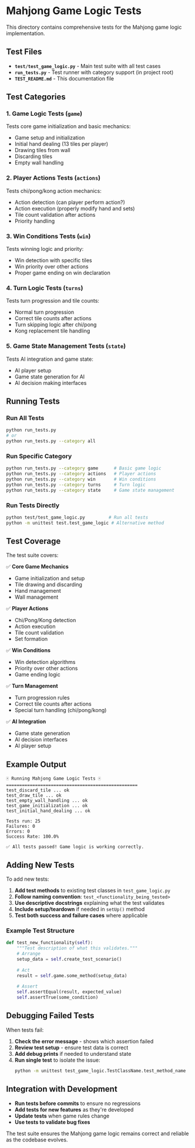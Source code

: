 # Mahjong Game Logic Tests

This directory contains comprehensive tests for the Mahjong game logic implementation.

## Test Files

- **`test/test_game_logic.py`** - Main test suite with all test cases
- **`run_tests.py`** - Test runner with category support (in project root)
- **`TEST_README.md`** - This documentation file

## Test Categories

### 1. Game Logic Tests (`game`)
Tests core game initialization and basic mechanics:
- Game setup and initialization
- Initial hand dealing (13 tiles per player)
- Drawing tiles from wall
- Discarding tiles
- Empty wall handling

### 2. Player Actions Tests (`actions`) 
Tests chi/pong/kong action mechanics:
- Action detection (can player perform action?)
- Action execution (properly modify hand and sets)
- Tile count validation after actions
- Priority handling

### 3. Win Conditions Tests (`win`)
Tests winning logic and priority:
- Win detection with specific tiles
- Win priority over other actions
- Proper game ending on win declaration

### 4. Turn Logic Tests (`turns`)
Tests turn progression and tile counts:
- Normal turn progression
- Correct tile counts after actions
- Turn skipping logic after chi/pong
- Kong replacement tile handling

### 5. Game State Management Tests (`state`)
Tests AI integration and game state:
- AI player setup
- Game state generation for AI
- AI decision making interfaces

## Running Tests

### Run All Tests
```bash
python run_tests.py
# or
python run_tests.py --category all
```

### Run Specific Category
```bash
python run_tests.py --category game      # Basic game logic
python run_tests.py --category actions   # Player actions
python run_tests.py --category win       # Win conditions
python run_tests.py --category turns     # Turn logic
python run_tests.py --category state     # Game state management
```

### Run Tests Directly
```bash
python test/test_game_logic.py         # Run all tests
python -m unittest test.test_game_logic # Alternative method
```

## Test Coverage

The test suite covers:

✅ **Core Game Mechanics**
- Game initialization and setup
- Tile drawing and discarding
- Hand management
- Wall management

✅ **Player Actions**
- Chi/Pong/Kong detection
- Action execution
- Tile count validation
- Set formation

✅ **Win Conditions**
- Win detection algorithms
- Priority over other actions
- Game ending logic

✅ **Turn Management**
- Turn progression rules
- Correct tile counts after actions
- Special turn handling (chi/pong/kong)

✅ **AI Integration**
- Game state generation
- AI decision interfaces
- AI player setup

## Example Output

```
🀄 Running Mahjong Game Logic Tests 🀄
==================================================
test_discard_tile ... ok
test_draw_tile ... ok
test_empty_wall_handling ... ok
test_game_initialization ... ok
test_initial_hand_dealing ... ok

Tests run: 25
Failures: 0
Errors: 0
Success Rate: 100.0%

✅ All tests passed! Game logic is working correctly.
```

## Adding New Tests

To add new tests:

1. **Add test methods** to existing test classes in `test_game_logic.py`
2. **Follow naming convention**: `test_<functionality_being_tested>`
3. **Use descriptive docstrings** explaining what the test validates
4. **Include setup/teardown** if needed in `setUp()` method
5. **Test both success and failure cases** where applicable

### Example Test Structure

```python
def test_new_functionality(self):
    """Test description of what this validates."""
    # Arrange
    setup_data = self.create_test_scenario()
    
    # Act  
    result = self.game.some_method(setup_data)
    
    # Assert
    self.assertEqual(result, expected_value)
    self.assertTrue(some_condition)
```

## Debugging Failed Tests

When tests fail:

1. **Check the error message** - shows which assertion failed
2. **Review test setup** - ensure test data is correct
3. **Add debug prints** if needed to understand state
4. **Run single test** to isolate the issue:
   ```bash
   python -m unittest test_game_logic.TestClassName.test_method_name
   ```

## Integration with Development

- **Run tests before commits** to ensure no regressions
- **Add tests for new features** as they're developed
- **Update tests** when game rules change
- **Use tests to validate bug fixes**

The test suite ensures the Mahjong game logic remains correct and reliable as the codebase evolves.
